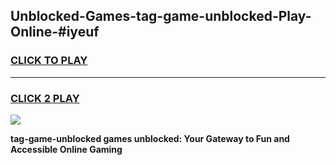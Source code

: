 
## Unblocked-Games-tag-game-unblocked-Play-Online-#iyeuf
<h3>
<a href="https://premium.freeplayer.one?title=tag-game-unblocked&ref=27F">CLICK TO PLAY</a></h3>
<hr>

<h3>
<a href="https://premium.freeplayer.one?title=tag-game-unblocked&ref=27F">CLICK 2 PLAY</a>
  
</h3>

<a href="https://premium.freeplayer.one?title=tag-game-unblocked&ref=27F"><img src="https://clearcache.store/games.png"></a>


**tag-game-unblocked games unblocked: Your Gateway to Fun and Accessible Online Gaming**
